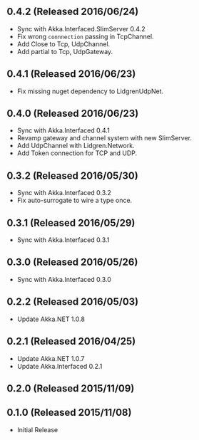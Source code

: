 ## 0.4.2 (Released 2016/06/24)

* Sync with Akka.Interfaced.SlimServer 0.4.2
* Fix wrong `connnection` passing in TcpChannel.
* Add Close to Tcp, UdpChannel.
* Add partial to Tcp, UdpGateway. 

## 0.4.1 (Released 2016/06/23)

* Fix missing nuget dependency to LidgrenUdpNet.

## 0.4.0 (Released 2016/06/23)

* Sync with Akka.Interfaced 0.4.1
* Revamp gateway and channel system with new SlimServer.
* Add UdpChannel with Lidgren.Network.
* Add Token connection for TCP and UDP.

## 0.3.2 (Released 2016/05/30)

* Sync with Akka.Interfaced 0.3.2
* Fix auto-surrogate to wire a type once.

## 0.3.1 (Released 2016/05/29)

* Sync with Akka.Interfaced 0.3.1

## 0.3.0 (Released 2016/05/26)

* Sync with Akka.Interfaced 0.3.0

## 0.2.2 (Released 2016/05/03)

* Update Akka.NET 1.0.8

## 0.2.1 (Released 2016/04/25)

* Update Akka.NET 1.0.7
* Update Akka.Interfaced 0.2.1

## 0.2.0 (Released 2015/11/09)

## 0.1.0 (Released 2015/11/08)

* Initial Release
